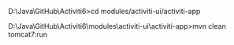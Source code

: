 D:\Java\GitHub\Activiti6>cd modules/activiti-ui/activiti-app

D:\Java\GitHub\Activiti6\modules\activiti-ui\activiti-app>mvn clean tomcat7:run